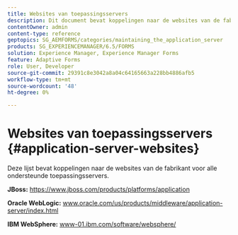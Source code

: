 ```yaml
---
title: Websites van toepassingsservers
description: Dit document bevat koppelingen naar de websites van de fabrikant voor alle ondersteunde toepassingsservers.
contentOwner: admin
content-type: reference
geptopics: SG_AEMFORMS/categories/maintaining_the_application_server
products: SG_EXPERIENCEMANAGER/6.5/FORMS
solution: Experience Manager, Experience Manager Forms
feature: Adaptive Forms
role: User, Developer
source-git-commit: 29391c8e3042a8a04c64165663a228bb4886afb5
workflow-type: tm+mt
source-wordcount: '48'
ht-degree: 0%

---
```


# Websites van toepassingsservers {#application-server-websites}

Deze lijst bevat koppelingen naar de websites van de fabrikant voor alle ondersteunde toepassingsservers.

**JBoss:** https://www.jboss.com/products/platforms/application

**Oracle WebLogic:** www.oracle.com/us/products/middleware/application-server/index.html

**IBM WebSphere:** www-01.ibm.com/software/websphere/
